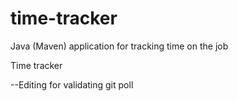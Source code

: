 # time-tracker
Java (Maven) application for tracking time on the job

Time tracker

--Editing for validating git poll
